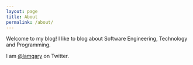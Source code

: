 ```yaml
---
layout: page
title: About
permalink: /about/
---
```


Welcome to my blog! I like to blog about Software Engineering, Technology and Programming. 

I am [@lamgary](https://twitter.com/lamgary) on Twitter.
